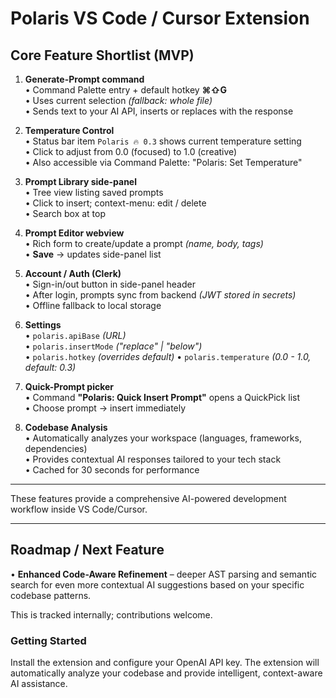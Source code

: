 # Polaris VS Code / Cursor Extension

## Core Feature Shortlist (MVP)

1. **Generate-Prompt command**  
   • Command Palette entry + default hotkey **⌘⇧G**  
   • Uses current selection *(fallback: whole file)*  
   • Sends text to your AI API, inserts or replaces with the response

2. **Temperature Control**  
   • Status bar item `Polaris 🔥 0.3` shows current temperature setting  
   • Click to adjust from 0.0 (focused) to 1.0 (creative)  
   • Also accessible via Command Palette: "Polaris: Set Temperature"

3. **Prompt Library side-panel**  
   • Tree view listing saved prompts  
   • Click to insert; context-menu: edit / delete  
   • Search box at top

4. **Prompt Editor webview**  
   • Rich form to create/update a prompt *(name, body, tags)*  
   • **Save** → updates side-panel list

5. **Account / Auth (Clerk)**  
   • Sign-in/out button in side-panel header  
   • After login, prompts sync from backend *(JWT stored in secrets)*  
   • Offline fallback to local storage

6. **Settings**  
   • `polaris.apiBase` *(URL)*  
   • `polaris.insertMode` *("replace" | "below")*  
   • `polaris.hotkey` *(overrides default)*
   • `polaris.temperature` *(0.0 - 1.0, default: 0.3)*

7. **Quick-Prompt picker**  
   • Command **"Polaris: Quick Insert Prompt"** opens a QuickPick list  
   • Choose prompt → insert immediately

8. **Codebase Analysis**  
   • Automatically analyzes your workspace (languages, frameworks, dependencies)  
   • Provides contextual AI responses tailored to your tech stack  
   • Cached for 30 seconds for performance

---

These features provide a comprehensive AI-powered development workflow inside VS Code/Cursor.

---

## Roadmap / Next Feature

• **Enhanced Code-Aware Refinement** – deeper AST parsing and semantic search for even more contextual AI suggestions based on your specific codebase patterns.

This is tracked internally; contributions welcome.

### Getting Started

Install the extension and configure your OpenAI API key. The extension will automatically analyze your codebase and provide intelligent, context-aware AI assistance. 
